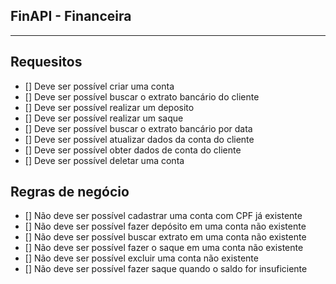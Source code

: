 ## FinAPI - Financeira

---

## Requesitos

- [] Deve ser possível criar uma conta
- [] Deve ser possível buscar o extrato bancário do cliente
- [] Deve ser possível realizar um deposito
- [] Deve ser possível realizar um saque
- [] Deve ser possível buscar o extrato bancário por data
- [] Deve ser possível atualizar dados da conta do cliente
- [] Deve ser possível obter dados de conta do cliente
- [] Deve ser possível deletar uma conta

## Regras de negócio

- [] Não deve ser possível cadastrar uma conta com CPF já existente
- [] Não deve ser possível fazer depósito em uma conta não existente
- [] Não deve ser possível buscar extrato em uma conta não existente
- [] Não deve ser possível fazer o saque em uma conta não existente
- [] Não deve ser possível excluir uma conta não existente
- [] Não deve ser possível fazer saque quando o saldo for insuficiente





